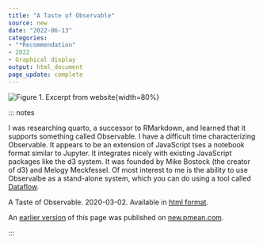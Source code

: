 ```yaml
---
title: "A Taste of Observable"
source: new
date: "2022-06-13"
categories:
- "*Recommendation"
- 2022
- Graphical display
output: html_document
page_update: complete
---
```


![Figure 1. Excerpt from website](http://www.pmean.com/new-images/22/taste-of-observable-01.png){width=80%}

::: notes

I was researching quarto, a successor to RMarkdown, and learned that it supports something called Observable. I have a difficult time characterizing Observable. It appears to be an extension of JavaScript tses a notebook format similar to Jupyter. It integrates nicely with existing JavaScript packages like the d3 system.  It was founded by Mike Bostock (the creator of d3) and Melogy Meckfessel. Of most interest to me is the ability to use Observalbe as a stand-alone system, which you can do using a tool called [Dataflow][obs2].

A Taste of Observable. 2020-03-02. Available in [html format][obs1].

[obs1]: https://observablehq.com/@observablehq/a-taste-of-observable
[obs2]: https://observablehq.com/@asg017/introducing-dataflow

An [earlier version][sim2] of this page was published on [new.pmean.com][sim1].

[sim1]: http://new.pmean.com
[sim2]: http://new.pmean.com/taste-of-observable/

:::

